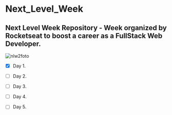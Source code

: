 # Next_Level_Week

## Next Level Week Repository - Week organized by Rocketseat to boost a career as a FullStack Web Developer.

![nlw2foto](https://user-images.githubusercontent.com/66327190/89324105-1de3ea80-d65d-11ea-8352-e6c13c17d67d.png)

- [x] Day 1.
- [ ] Day 2.
- [ ] Day 3.
- [ ] Day 4.
- [ ] Day 5.


